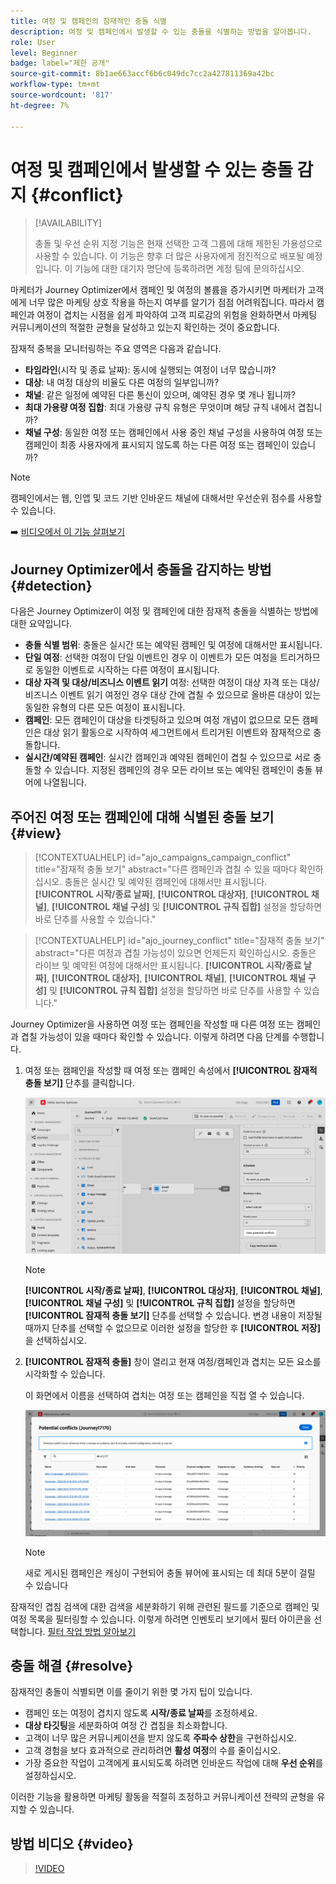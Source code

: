 ```yaml
---
title: 여정 및 캠페인의 잠재적인 충돌 식별
description: 여정 및 캠페인에서 발생할 수 있는 충돌을 식별하는 방법을 알아봅니다.
role: User
level: Beginner
badge: label="제한 공개"
source-git-commit: 8b1ae663accf6b6c049dc7cc2a427811369a42bc
workflow-type: tm+mt
source-wordcount: '817'
ht-degree: 7%

---
```



# 여정 및 캠페인에서 발생할 수 있는 충돌 감지 {#conflict}

>[!AVAILABILITY]
>
>충돌 및 우선 순위 지정 기능은 현재 선택한 고객 그룹에 대해 제한된 가용성으로 사용할 수 있습니다. 이 기능은 향후 더 많은 사용자에게 점진적으로 배포될 예정입니다. 이 기능에 대한 대기자 명단에 등록하려면 계정 팀에 문의하십시오.

마케터가 Journey Optimizer에서 캠페인 및 여정의 볼륨을 증가시키면 마케터가 고객에게 너무 많은 마케팅 상호 작용을 하는지 여부를 알기가 점점 어려워집니다. 따라서 캠페인과 여정이 겹치는 시점을 쉽게 파악하여 고객 피로감의 위험을 완화하면서 마케팅 커뮤니케이션의 적절한 균형을 달성하고 있는지 확인하는 것이 중요합니다.

잠재적 중복을 모니터링하는 주요 영역은 다음과 같습니다.

* **타임라인**(시작 및 종료 날짜): 동시에 실행되는 여정이 너무 많습니까?
* **대상**: 내 여정 대상의 비율도 다른 여정의 일부입니까?
* **채널**: 같은 일정에 예약된 다른 통신이 있으며, 예약된 경우 몇 개나 됩니까?
* **최대 가용량 여정 집합**: 최대 가용량 규칙 유형은 무엇이며 해당 규칙 내에서 겹칩니까?
* **채널 구성**: 동일한 여정 또는 캠페인에서 사용 중인 채널 구성을 사용하여 여정 또는 캠페인이 최종 사용자에게 표시되지 않도록 하는 다른 여정 또는 캠페인이 있습니까?

>[!NOTE]
>
>캠페인에서는 웹, 인앱 및 코드 기반 인바운드 채널에 대해서만 우선순위 점수를 사용할 수 있습니다.

➡️ [비디오에서 이 기능 살펴보기](#video)

## Journey Optimizer에서 충돌을 감지하는 방법 {#detection}

다음은 Journey Optimizer이 여정 및 캠페인에 대한 잠재적 충돌을 식별하는 방법에 대한 요약입니다.

* **충돌 식별 범위**: 충돌은 실시간 또는 예약된 캠페인 및 여정에 대해서만 표시됩니다.
* **단일 여정**: 선택한 여정이 단일 이벤트인 경우 이 이벤트가 모든 여정을 트리거하므로 동일한 이벤트로 시작하는 다른 여정이 표시됩니다.
* **대상 자격 및 대상/비즈니스 이벤트 읽기** 여정: 선택한 여정이 대상 자격 또는 대상/비즈니스 이벤트 읽기 여정인 경우 대상 간에 겹칠 수 있으므로 올바른 대상이 있는 동일한 유형의 다른 모든 여정이 표시됩니다.
* **캠페인**: 모든 캠페인이 대상을 타겟팅하고 있으며 여정 개념이 없으므로 모든 캠페인은 대상 읽기 활동으로 시작하여 세그먼트에서 트리거된 이벤트와 잠재적으로 충돌합니다.
* **실시간/예약된 캠페인**: 실시간 캠페인과 예약된 캠페인이 겹칠 수 있으므로 서로 충돌할 수 있습니다. 지정된 캠페인의 경우 모든 라이브 또는 예약된 캠페인이 충돌 뷰어에 나열됩니다.

## 주어진 여정 또는 캠페인에 대해 식별된 충돌 보기 {#view}

>[!CONTEXTUALHELP]
>id="ajo_campaigns_campaign_conflict"
>title="잠재적 충돌 보기"
>abstract="다른 캠페인과 겹칠 수 있을 때마다 확인하십시오. 충돌은 실시간 및 예약된 캠페인에 대해서만 표시됩니다. **[!UICONTROL 시작/종료 날짜]**, **[!UICONTROL 대상자]**, **[!UICONTROL 채널]**, **[!UICONTROL 채널 구성]** 및 **[!UICONTROL 규칙 집합]** 설정을 할당하면 바로 단추를 사용할 수 있습니다."

>[!CONTEXTUALHELP]
>id="ajo_journey_conflict"
>title="잠재적 충돌 보기"
>abstract="다른 여정과 겹칠 가능성이 있으면 언제든지 확인하십시오. 충돌은 라이브 및 예약된 여정에 대해서만 표시됩니다. **[!UICONTROL 시작/종료 날짜]**, **[!UICONTROL 대상자]**, **[!UICONTROL 채널]**, **[!UICONTROL 채널 구성]** 및 **[!UICONTROL 규칙 집합]** 설정을 할당하면 바로 단추를 사용할 수 있습니다."

Journey Optimizer을 사용하면 여정 또는 캠페인을 작성할 때 다른 여정 또는 캠페인과 겹칠 가능성이 있을 때마다 확인할 수 있습니다. 이렇게 하려면 다음 단계를 수행합니다.

1. 여정 또는 캠페인을 작성할 때 여정 또는 캠페인 속성에서 **[!UICONTROL 잠재적 충돌 보기]** 단추를 클릭합니다.

   ![](assets/view-conflicts.png)

   >[!NOTE]
   >
   >**[!UICONTROL 시작/종료 날짜]**, **[!UICONTROL 대상자]**, **[!UICONTROL 채널]**, **[!UICONTROL 채널 구성]** 및 **[!UICONTROL 규칙 집합]** 설정을 할당하면 **[!UICONTROL 잠재적 충돌 보기]** 단추를 선택할 수 있습니다. 변경 내용이 저장될 때까지 단추를 선택할 수 없으므로 이러한 설정을 할당한 후 **[!UICONTROL 저장]**&#x200B;을 선택하십시오.

1. **[!UICONTROL 잠재적 충돌]** 창이 열리고 현재 여정/캠페인과 겹치는 모든 요소를 시각화할 수 있습니다.

   이 화면에서 이름을 선택하여 겹치는 여정 또는 캠페인을 직접 열 수 있습니다.

   ![](assets/potential-conflicts.png)

   >[!NOTE]
   >
   >새로 게시된 캠페인은 캐싱이 구현되어 충돌 뷰어에 표시되는 데 최대 5분이 걸릴 수 있습니다

잠재적인 겹침 검색에 대한 검색을 세분화하기 위해 관련된 필드를 기준으로 캠페인 및 여정 목록을 필터링할 수 있습니다. 이렇게 하려면 인벤토리 보기에서 필터 아이콘을 선택합니다. [필터 작업 방법 알아보기](../start/search-filter-categorize.md#filter-lists)

## 충돌 해결 {#resolve}

잠재적인 충돌이 식별되면 이를 줄이기 위한 몇 가지 팁이 있습니다.

* 캠페인 또는 여정이 겹치지 않도록 **시작/종료 날짜**&#x200B;를 조정하세요.
* **대상 타깃팅**&#x200B;을 세분화하여 여정 간 겹침을 최소화합니다.
* 고객이 너무 많은 커뮤니케이션을 받지 않도록 **주파수 상한**&#x200B;을 구현하십시오.
* 고객 경험을 보다 효과적으로 관리하려면 **활성 여정**&#x200B;의 수를 줄이십시오.
* 가장 중요한 작업이 고객에게 표시되도록 하려면 인바운드 작업에 대해 **우선 순위**&#x200B;를 설정하십시오.

이러한 기능을 활용하면 마케팅 활동을 적절히 조정하고 커뮤니케이션 전략의 균형을 유지할 수 있습니다.

## 방법 비디오 {#video}

>[!VIDEO](https://video.tv.adobe.com/v/3435528?quality=12)
